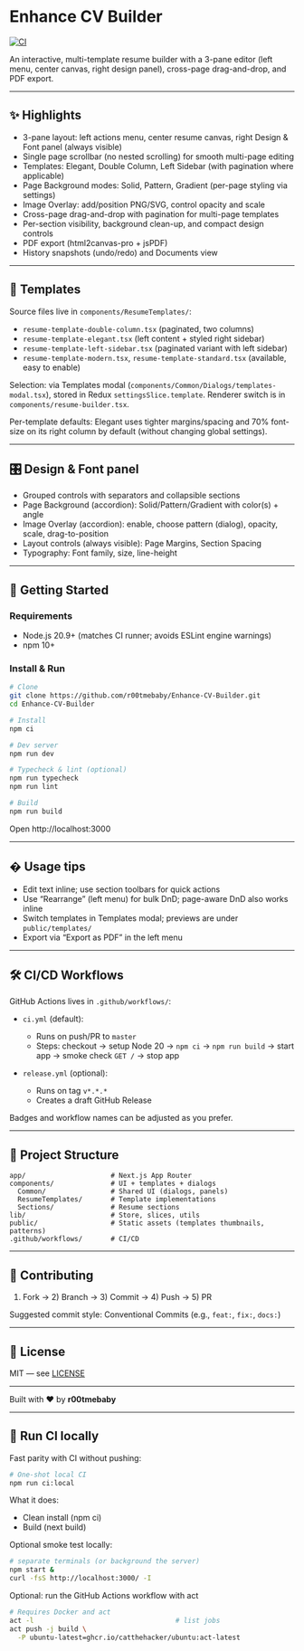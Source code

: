 # Enhance CV Builder

[![CI](https://github.com/r00tmebaby/Enhance-CV-Builder/actions/workflows/ci.yml/badge.svg)](https://github.com/r00tmebaby/Enhance-CV-Builder/actions/workflows/ci.yml)

An interactive, multi-template resume builder with a 3-pane editor (left menu, center canvas, right design panel), cross-page drag-and-drop, and PDF export.

---

## ✨ Highlights

- 3-pane layout: left actions menu, center resume canvas, right Design & Font panel (always visible)
- Single page scrollbar (no nested scrolling) for smooth multi-page editing
- Templates: Elegant, Double Column, Left Sidebar (with pagination where applicable)
- Page Background modes: Solid, Pattern, Gradient (per-page styling via settings)
- Image Overlay: add/position PNG/SVG, control opacity and scale
- Cross-page drag-and-drop with pagination for multi-page templates
- Per-section visibility, background clean-up, and compact design controls
- PDF export (html2canvas-pro + jsPDF)
- History snapshots (undo/redo) and Documents view

---

## 🧩 Templates

Source files live in `components/ResumeTemplates/`:

- `resume-template-double-column.tsx` (paginated, two columns)
- `resume-template-elegant.tsx` (left content + styled right sidebar)
- `resume-template-left-sidebar.tsx` (paginated variant with left sidebar)
- `resume-template-modern.tsx`, `resume-template-standard.tsx` (available, easy to enable)

Selection: via Templates modal (`components/Common/Dialogs/templates-modal.tsx`), stored in Redux `settingsSlice.template`. Renderer switch is in `components/resume-builder.tsx`.

Per-template defaults: Elegant uses tighter margins/spacing and 70% font-size on its right column by default (without changing global settings).

---

## 🎛 Design & Font panel

- Grouped controls with separators and collapsible sections
- Page Background (accordion): Solid/Pattern/Gradient with color(s) + angle
- Image Overlay (accordion): enable, choose pattern (dialog), opacity, scale, drag-to-position
- Layout controls (always visible): Page Margins, Section Spacing
- Typography: Font family, size, line-height

---

## 🚀 Getting Started

### Requirements

- Node.js 20.9+ (matches CI runner; avoids ESLint engine warnings)
- npm 10+

### Install & Run

```bash
# Clone
git clone https://github.com/r00tmebaby/Enhance-CV-Builder.git
cd Enhance-CV-Builder

# Install
npm ci

# Dev server
npm run dev

# Typecheck & lint (optional)
npm run typecheck
npm run lint

# Build
npm run build
```

Open http://localhost:3000

---

## � Usage tips

- Edit text inline; use section toolbars for quick actions
- Use “Rearrange” (left menu) for bulk DnD; page-aware DnD also works inline
- Switch templates in Templates modal; previews are under `public/templates/`
- Export via “Export as PDF” in the left menu

---

## 🛠️ CI/CD Workflows

GitHub Actions lives in `.github/workflows/`:

- `ci.yml` (default):
  - Runs on push/PR to `master`
  - Steps: checkout → setup Node 20 → `npm ci` → `npm run build` → start app → smoke check `GET /` → stop app

- `release.yml` (optional):
  - Runs on tag `v*.*.*`
  - Creates a draft GitHub Release

Badges and workflow names can be adjusted as you prefer.

---

## 📁 Project Structure

```
app/                     # Next.js App Router
components/              # UI + templates + dialogs
  Common/                # Shared UI (dialogs, panels)
  ResumeTemplates/       # Template implementations
  Sections/              # Resume sections
lib/                     # Store, slices, utils
public/                  # Static assets (templates thumbnails, patterns)
.github/workflows/       # CI/CD
```

---

## 🤝 Contributing

1) Fork → 2) Branch → 3) Commit → 4) Push → 5) PR

Suggested commit style: Conventional Commits (e.g., `feat:`, `fix:`, `docs:`)

---

## 📄 License

MIT — see [LICENSE](./LICENSE)

---

Built with ❤️ by **r00tmebaby**

---

## 🧪 Run CI locally

Fast parity with CI without pushing:

```bash
# One-shot local CI
npm run ci:local
```

What it does:
- Clean install (npm ci)
- Build (next build)

Optional smoke test locally:

```bash
# separate terminals (or background the server)
npm start &
curl -fsS http://localhost:3000/ -I
```

Optional: run the GitHub Actions workflow with act

```bash
# Requires Docker and act
act -l                                   # list jobs
act push -j build \
  -P ubuntu-latest=ghcr.io/catthehacker/ubuntu:act-latest
```
